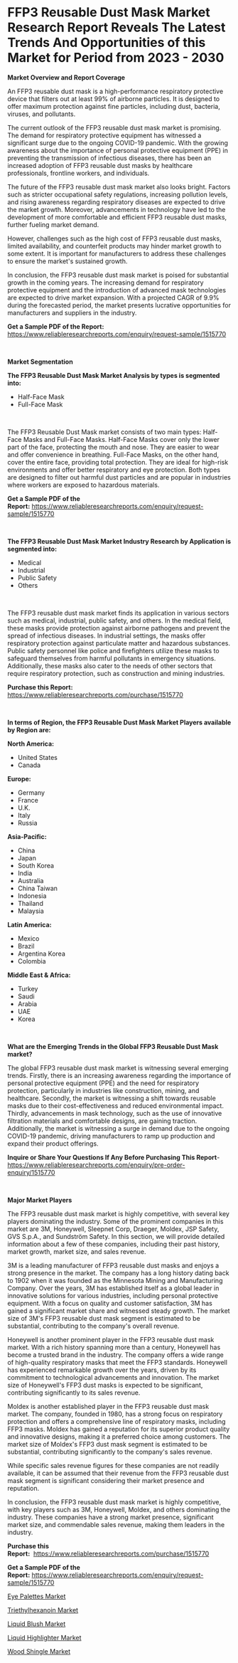 <p><h1>FFP3 Reusable Dust Mask Market Research Report Reveals The Latest Trends And Opportunities of this Market for Period from 2023 - 2030</h1></p><p><strong>Market Overview and Report Coverage</strong></p>
<p><p>An FFP3 reusable dust mask is a high-performance respiratory protective device that filters out at least 99% of airborne particles. It is designed to offer maximum protection against fine particles, including dust, bacteria, viruses, and pollutants.</p><p>The current outlook of the FFP3 reusable dust mask market is promising. The demand for respiratory protective equipment has witnessed a significant surge due to the ongoing COVID-19 pandemic. With the growing awareness about the importance of personal protective equipment (PPE) in preventing the transmission of infectious diseases, there has been an increased adoption of FFP3 reusable dust masks by healthcare professionals, frontline workers, and individuals.</p><p>The future of the FFP3 reusable dust mask market also looks bright. Factors such as stricter occupational safety regulations, increasing pollution levels, and rising awareness regarding respiratory diseases are expected to drive the market growth. Moreover, advancements in technology have led to the development of more comfortable and efficient FFP3 reusable dust masks, further fueling market demand.</p><p>However, challenges such as the high cost of FFP3 reusable dust masks, limited availability, and counterfeit products may hinder market growth to some extent. It is important for manufacturers to address these challenges to ensure the market's sustained growth.</p><p>In conclusion, the FFP3 reusable dust mask market is poised for substantial growth in the coming years. The increasing demand for respiratory protective equipment and the introduction of advanced mask technologies are expected to drive market expansion. With a projected CAGR of 9.9% during the forecasted period, the market presents lucrative opportunities for manufacturers and suppliers in the industry.</p></p>
<p><strong>Get a Sample PDF of the Report:</strong> <a href="https://www.reliableresearchreports.com/enquiry/request-sample/1515770">https://www.reliableresearchreports.com/enquiry/request-sample/1515770</a></p>
<p>&nbsp;</p>
<p><strong>Market Segmentation</strong></p>
<p><strong>The FFP3 Reusable Dust Mask Market Analysis by types is segmented into:</strong></p>
<p><ul><li>Half-Face Mask</li><li>Full-Face Mask</li></ul></p>
<p>&nbsp;</p>
<p><p>The FFP3 Reusable Dust Mask market consists of two main types: Half-Face Masks and Full-Face Masks. Half-Face Masks cover only the lower part of the face, protecting the mouth and nose. They are easier to wear and offer convenience in breathing. Full-Face Masks, on the other hand, cover the entire face, providing total protection. They are ideal for high-risk environments and offer better respiratory and eye protection. Both types are designed to filter out harmful dust particles and are popular in industries where workers are exposed to hazardous materials.</p></p>
<p><strong>Get a Sample PDF of the Report:</strong>&nbsp;<a href="https://www.reliableresearchreports.com/enquiry/request-sample/1515770">https://www.reliableresearchreports.com/enquiry/request-sample/1515770</a></p>
<p>&nbsp;</p>
<p><strong>The FFP3 Reusable Dust Mask Market Industry Research by Application is segmented into:</strong></p>
<p><ul><li>Medical</li><li>Industrial</li><li>Public Safety</li><li>Others</li></ul></p>
<p>&nbsp;</p>
<p><p>The FFP3 reusable dust mask market finds its application in various sectors such as medical, industrial, public safety, and others. In the medical field, these masks provide protection against airborne pathogens and prevent the spread of infectious diseases. In industrial settings, the masks offer respiratory protection against particulate matter and hazardous substances. Public safety personnel like police and firefighters utilize these masks to safeguard themselves from harmful pollutants in emergency situations. Additionally, these masks also cater to the needs of other sectors that require respiratory protection, such as construction and mining industries.</p></p>
<p><strong>Purchase this Report:</strong>&nbsp; <a href="https://www.reliableresearchreports.com/purchase/1515770">https://www.reliableresearchreports.com/purchase/1515770</a></p>
<p>&nbsp;</p>
<p><strong>In terms of Region, the FFP3 Reusable Dust Mask Market Players available by Region are:</strong></p>
<p>
    <p> <strong> North America: </strong>
        <ul>
            <li>United States</li>
            <li>Canada</li>
        </ul>
        </p> 
    <p> <strong> Europe: </strong>
        <ul>
            <li>Germany</li>
            <li>France</li>
            <li>U.K.</li>
            <li>Italy</li>
            <li>Russia</li>
        </ul>
        </p> 
    <p> <strong> Asia-Pacific: </strong>
        <ul>
            <li>China</li>
            <li>Japan</li>
            <li>South Korea</li>
            <li>India</li>
            <li>Australia</li>
            <li>China Taiwan</li>
            <li>Indonesia</li>
            <li>Thailand</li>
            <li>Malaysia</li>
        </ul>
        </p> 
    <p> <strong> Latin America: </strong>
        <ul>
            <li>Mexico</li>
            <li>Brazil</li>
            <li>Argentina Korea</li>
            <li>Colombia</li>
        </ul>
        </p> 
    <p> <strong> Middle East & Africa: </strong>
        <ul>
            <li>Turkey</li>
            <li>Saudi</li>
            <li>Arabia</li>
            <li>UAE</li>
            <li>Korea</li>
        </ul>
    </p>
    </p>
<p>&nbsp;</p>
<p><strong>What are the Emerging Trends in the Global FFP3 Reusable Dust Mask market?</strong></p>
<p><p>The global FFP3 reusable dust mask market is witnessing several emerging trends. Firstly, there is an increasing awareness regarding the importance of personal protective equipment (PPE) and the need for respiratory protection, particularly in industries like construction, mining, and healthcare. Secondly, the market is witnessing a shift towards reusable masks due to their cost-effectiveness and reduced environmental impact. Thirdly, advancements in mask technology, such as the use of innovative filtration materials and comfortable designs, are gaining traction. Additionally, the market is witnessing a surge in demand due to the ongoing COVID-19 pandemic, driving manufacturers to ramp up production and expand their product offerings.</p></p>
<p><strong>Inquire or Share Your Questions If Any Before Purchasing This Report</strong>- <a href="https://www.reliableresearchreports.com/enquiry/pre-order-enquiry/1515770">https://www.reliableresearchreports.com/enquiry/pre-order-enquiry/1515770</a></p>
<p>&nbsp;</p>
<p><strong>Major Market Players</strong></p>
<p><p>The FFP3 reusable dust mask market is highly competitive, with several key players dominating the industry. Some of the prominent companies in this market are 3M, Honeywell, Sleepnet Corp, Draeger, Moldex, JSP Safety, GVS S.p.A., and Sundström Safety. In this section, we will provide detailed information about a few of these companies, including their past history, market growth, market size, and sales revenue.</p><p>3M is a leading manufacturer of FFP3 reusable dust masks and enjoys a strong presence in the market. The company has a long history dating back to 1902 when it was founded as the Minnesota Mining and Manufacturing Company. Over the years, 3M has established itself as a global leader in innovative solutions for various industries, including personal protective equipment. With a focus on quality and customer satisfaction, 3M has gained a significant market share and witnessed steady growth. The market size of 3M's FFP3 reusable dust mask segment is estimated to be substantial, contributing to the company's overall revenue.</p><p>Honeywell is another prominent player in the FFP3 reusable dust mask market. With a rich history spanning more than a century, Honeywell has become a trusted brand in the industry. The company offers a wide range of high-quality respiratory masks that meet the FFP3 standards. Honeywell has experienced remarkable growth over the years, driven by its commitment to technological advancements and innovation. The market size of Honeywell's FFP3 dust masks is expected to be significant, contributing significantly to its sales revenue.</p><p>Moldex is another established player in the FFP3 reusable dust mask market. The company, founded in 1980, has a strong focus on respiratory protection and offers a comprehensive line of respiratory masks, including FFP3 masks. Moldex has gained a reputation for its superior product quality and innovative designs, making it a preferred choice among customers. The market size of Moldex's FFP3 dust mask segment is estimated to be substantial, contributing significantly to the company's sales revenue.</p><p>While specific sales revenue figures for these companies are not readily available, it can be assumed that their revenue from the FFP3 reusable dust mask segment is significant considering their market presence and reputation.</p><p>In conclusion, the FFP3 reusable dust mask market is highly competitive, with key players such as 3M, Honeywell, Moldex, and others dominating the industry. These companies have a strong market presence, significant market size, and commendable sales revenue, making them leaders in the industry.</p></p>
<p><strong>Purchase this Report:</strong>&nbsp;&nbsp;<a href="https://www.reliableresearchreports.com/purchase/1515770">https://www.reliableresearchreports.com/purchase/1515770</a></p>
<p></p>
<p><strong>Get a Sample PDF of the Report:</strong>&nbsp;<a href="https://www.reliableresearchreports.com/enquiry/request-sample/1515770">https://www.reliableresearchreports.com/enquiry/request-sample/1515770</a></p>
<p><p><a href="https://www.linkedin.com/pulse/eye-palettes-market-size-2023-2030-global-industrial-mrhof/">Eye Palettes Market</a></p><p><a href="https://medium.com/@theomorar2000/triethylhexanoin-market-furnishes-information-on-market-share-market-trends-and-market-growth-2547b5073605">Triethylhexanoin Market</a></p><p><a href="https://www.linkedin.com/pulse/liquid-blush-market-insights-players-forecast-till-2030-q0agf/">Liquid Blush Market</a></p><p><a href="https://www.linkedin.com/pulse/decoding-liquid-highlighter-market-deep-dive-latest-trends-efgmf/">Liquid Highlighter Market</a></p><p><a href="https://medium.com/@tonikuhic/decoding-wood-shingle-market-metrics-market-share-trends-and-growth-patterns-e6c82dd952bd">Wood Shingle Market</a></p></p>